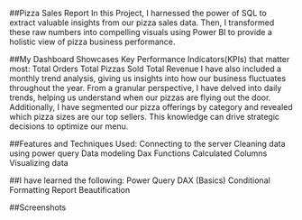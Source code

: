 ##Pizza Sales Report
In this Project, I harnessed the power of SQL to extract valuable insights from our pizza sales data. Then, I transformed these raw numbers into compelling visuals using Power BI to provide a holistic view of pizza business performance.

##My Dashboard Showcases Key Performance Indicators(KPIs) that matter most:
Total Orders
Total Pizzas Sold
Total Revenue
I have also included a monthly trend analysis, giving us insights into how our business fluctuates throughout the year.
From a granular perspective, I have delved into daily trends, helping us understand when our pizzas are flying out the door.
Additionally, I have segmented our pizza offerings by category and revealed which pizza sizes are our top sellers. This knowledge can drive strategic decisions to optimize our menu.

##Features and Techniques Used:
Connecting to the server
Cleaning data using power query
Data modeling
Dax Functions
Calculated Columns
Visualizing data

##I have learned the following:
Power Query
DAX (Basics)
Conditional Formatting
Report Beautification

##Screenshots
